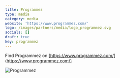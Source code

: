 ```yaml
---
title: Programmez
type: media
category: media
website: 'https://www.programmez.com/'
logo: /images/partners/media/logo_programmez.svg
socials: []
draft: true
key: programmez
---
```


Find Programmez on [https://www.programmez.com/](https://www.programmez.com/)

![Programmez](/images/partners/media/logo_programmez.svg)
